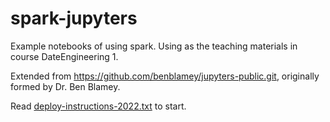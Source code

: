 # spark-jupyters

Example notebooks of using spark. Using as the teaching materials in course DateEngineering 1.

Extended from https://github.com/benblamey/jupyters-public.git, originally formed by Dr. Ben Blamey.

Read [deploy-instructions-2022.txt](https://github.com/JSFRi/spark-jupyters/blob/main/deploy-instructions-2022.txt) to start.
